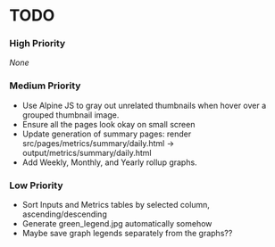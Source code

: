 # TODO

### High Priority
_None_

### Medium Priority
- Use Alpine JS to gray out unrelated thumbnails when hover over a grouped thumbnail image.
- Ensure all the pages look okay on small screen
- Update generation of summary pages: render src/pages/metrics/summary/daily.html -> output/metrics/summary/daily.html
- Add Weekly, Monthly, and Yearly rollup graphs.

### Low Priority
- Sort Inputs and Metrics tables by selected column, ascending/descending
- Generate green_legend.jpg automatically somehow
- Maybe save graph legends separately from the graphs??

